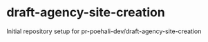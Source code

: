# draft-agency-site-creation

Initial repository setup for pr-poehali-dev/draft-agency-site-creation